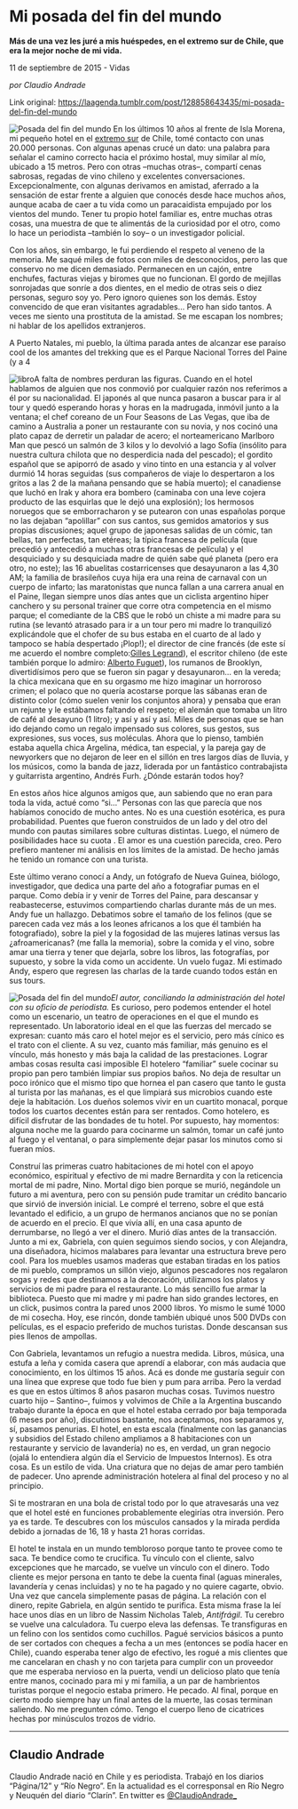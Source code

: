# Mi posada del fin del mundo

**Más de una vez les juré a mis huéspedes, en el extremo sur de Chile, que era la mejor noche de mi vida.**

11 de septiembre de 2015 - Vidas

_por Claudio Andrade_

Link original: https://laagenda.tumblr.com/post/128858643435/mi-posada-del-fin-del-mundo

![Posada del fin del mundo](https://64.media.tumblr.com/fbd77782dd0808f6e64c155835aa4e6f/tumblr_inline_pjzt0v9hOu1t6q87u_500.png)
En
los últimos 10 años al frente de Isla
Morena, mi pequeño hotel en el [extremo
sur](https://es.wikipedia.org/wiki/Puerto_Natales) de Chile, tomé contacto con unas 20.000 personas. Con algunas
apenas crucé un dato: una palabra para señalar el camino correcto
hacia el próximo hostal, muy similar al mío, ubicado a 15 metros.
Pero con otras –muchas otras–, compartí cenas sabrosas, regadas de
vino chileno y excelentes conversaciones. Excepcionalmente, con
algunas derivamos en amistad, aferrado a la sensación de estar
frente a alguien que conocés desde hace muchos años, aunque acaba
de caer a tu vida como un paracaidista empujado por los vientos del
mundo. Tener
tu propio hotel familiar es, entre muchas otras cosas, una muestra de que te
alimentás de la curiosidad por el otro, como lo hace un
periodista –también lo soy– o un investigador policial.

Con los años, sin embargo,
le fui perdiendo el respeto al veneno de la memoria. Me saqué miles de fotos con miles de desconocidos, pero las que
conservo no me dicen demasiado. Permanecen en un cajón, entre
enchufes, facturas viejas y biromes que no funcionan. El gordo de
mejillas sonrojadas que sonríe a dos dientes, en el medio de otras
seis o diez personas, seguro soy yo. Pero ignoro quienes son los
demás. Estoy convencido de que eran visitantes agradables… Pero han
sido tantos. A veces me siento una prostituta de la amistad. Se me
escapan los nombres; ni hablar de los apellidos extranjeros. 


A
Puerto
Natales,
mi pueblo, la última parada antes de alcanzar ese paraíso cool de
los amantes del trekking que es el Parque Nacional Torres del Paine
(y a 4 

![libro](https://64.media.tumblr.com/fbd77782dd0808f6e64c155835aa4e6f/tumblr_inline_pjzt0v9hOu1t6q87u_250.png)A
falta de nombres perduran las figuras. Cuando en el hotel hablamos de
alguien que nos conmovió por cualquier razón nos referimos a él
por su nacionalidad. El japonés al que nunca pasaron a buscar para
ir al tour y quedó esperando horas y horas en la madrugada, inmóvil
junto a la ventana; el chef coreano de un Four Seasons de Las Vegas,
que iba de camino a Australia a poner un restaurante con su novia, y
nos cocinó una plato capaz de derretir un paladar de acero; el
norteamericano Marlboro Man que pescó un salmón de 3 kilos y lo
devolvió a lago Sofía (insólito para nuestra cultura chilota que
no desperdicia nada del pescado); el gordito español que se apiporró
de asado y vino tinto en una estancia y al volver durmió 14 horas
seguidas (sus compañeros de viaje lo despertaron a los gritos a las
2 de la mañana pensando que se había muerto); el canadiense que
luchó en Irak y ahora era bombero (caminaba con una leve cojera
producto de las esquirlas que le dejó una explosión); los hermosos
noruegos que se emborracharon y se putearon con unas españolas
porque no las dejaban “apolillar” con sus cantos, sus gemidos
amatorios y sus propias discusiones; aquel grupo de japonesas salidas
de un cómic, tan bellas, tan perfectas, tan etéreas; la típica
francesa de película (que precedió y antecedió a muchas otras
francesas de película) y el desquiciado y su desquiciada madre de
quién sabe qué planeta (pero era otro, no este); las 16 abuelitas
costarricenses que desayunaron a las 4,30 AM; la familia de
brasileños cuya hija era una reina de carnaval con un cuerpo de
infarto; las maratonistas que nunca fallan a una carrera anual en el
Paine, llegan siempre unos días antes que un ciclista argentino
hiper canchero y su personal trainer que corre otra competencia en el
mismo parque; el comediante de la CBS que le robó un chiste a mi
madre para su rutina (se levantó atrasado para ir a un tour pero mi
madre lo tranquilizó explicándole que el chofer de su bus estaba en
el cuarto de al lado y tampoco se había despertado ¡Plop!); el
director de cine francés (de este sí me acuerdo el nombre completo:[Gilles
Legrand](http://anthemmagazine.com/qa-with-gilles-legrand/)),
el escritor chileno (de este también porque lo admiro: [Alberto
Fuguet](https://t.umblr.com/redirect?z=http%3A%2F%2Fwww.casadellibro.com%2Flibros-ebooks%2Falberto-fuguet%2F11168&t=YTU5ZDEzZmI0YTc5MDI1ZTg4YWU3ZDQ5ODAwNWU3NjY5NWExY2VkYiwwYW5wSVk1ZQ%3D%3D&b=t%3AXDz46txpppLgDp7rJlWQpw&p=https%3A%2F%2Flaagenda.tumblr.com%2Fpost%2F128858643435%2Fmi-posada-del-fin-del-mundo&m=1&ts=1705438961)),
los rumanos de Brooklyn, divertidísimos pero que se fueron sin pagar
y desayunaron… en la vereda; la chica mexicana que en su orgasmo me
hizo imaginar un horroroso crimen; el polaco que no quería acostarse
porque las sábanas eran de distinto color (cómo suelen venir los
conjuntos ahora) y pensaba que eran un rejunte y le estábamos
faltando el respeto; el alemán que tomaba un litro de café al
desayuno (1 litro); y así y así y así. Miles de personas que se
han ido dejando como un regalo impensado sus colores, sus gestos, sus
expresiones, sus voces, sus moléculas. Ahora que lo pienso, también
estaba aquella chica Argelina, médica, tan especial, y la pareja gay
de newyorkers que no dejaron de leer en el sillón en tres largos
días de lluvia, y los músicos, como la banda de jazz, liderada por
un fantástico contrabajista y guitarrista argentino, Andrés Furh.
¿Dónde estarán todos hoy?

En
estos años hice algunos amigos que, aun sabiendo que no eran para
toda la vida, actué como “si…” Personas con las que parecía
que nos habíamos conocido de mucho antes. No es una cuestión
esotérica, es pura probabilidad. Puentes que fueron construidos de
un lado y del otro del mundo con pautas similares sobre culturas
distintas. Luego, el número de posibilidades hace su cuota . El amor
es una cuestión parecida, creo. Pero prefiero mantener mi análisis
en los límites de la amistad. De hecho jamás he tenido un romance
con una turista. 


Este
último verano conocí a Andy, un fotógrafo de Nueva Guinea,
biólogo, investigador, que dedica una parte del año a fotografiar
pumas en el parque. Como debía ir y venir de Torres del Paine, para
descansar y reabastecerse, estuvimos compartiendo charlas durante más
de un mes. Andy fue un hallazgo. Debatimos sobre el tamaño de los
felinos (que se parecen cada vez más a los leones africanos a los
que él también ha fotografiado), sobre la piel y la fogosidad de
las mujeres latinas versus las ¿afroamericanas? (me falla la
memoria), sobre la comida y el vino, sobre amar una tierra y tener
que dejarla, sobre los libros, las fotografías, por supuesto, y
sobre la vida como un accidente. Un vuelo fugaz. Mi estimado Andy,
espero que regresen las charlas de la tarde cuando todos están en
sus tours.

  


![Posada del fin del mundo](https://64.media.tumblr.com/d3aca4509b8ea78c81c78df40623b636/tumblr_inline_pjzt0wJVpf1t6q87u_500.jpg)*El autor, conciliando la administración del hotel con su oficio de periodista.* Es
curioso, pero podemos entender el hotel como un escenario, un teatro
de operaciones en el que el mundo es representado. Un laboratorio
ideal en el que las fuerzas del mercado se expresan: cuanto más caro
el hotel mejor es el servicio, pero más cínico es el trato con el
cliente. A su vez, cuanto más familiar, más genuino es el vínculo,
más honesto y más baja la calidad de las prestaciones. Lograr ambas
cosas resulta casi imposible El hotelero “familiar” suele cocinar
su propio pan pero también limpiar sus propios baños. No deja de
resultar un poco irónico que el mismo tipo que hornea el pan casero
que tanto le gusta al turista por las mañanas, es el que limpiará
sus microbios cuando este deje la habitación. Los dueños solemos
vivir en un cuartito monacal, porque todos los cuartos decentes están
para ser rentados. Como hotelero, es difícil disfrutar de las
bondades de tu hotel. Por supuesto, hay momentos: alguna noche me la
guardo para cocinarme un salmón, tomar un café junto al fuego y el
ventanal, o para simplemente dejar pasar los minutos como si fueran
míos. 


Construí
las primeras cuatro habitaciones de mi hotel con el apoyo económico,
espiritual y efectivo de mi madre Bernardita y con la reticencia
mortal de mi padre, Nino. Mortal digo bien porque se murió,
negándole un futuro a mi aventura, pero con su pensión pude
tramitar un crédito bancario que sirvió de inversión inicial. Le
compré el terreno, sobre el que está levantado el edificio, a un
grupo de hermanos ancianos que no se ponían de acuerdo en el precio.
El que vivía allí, en una casa apunto de derrumbarse, no llegó a
ver el dinero. Murió días antes de la transacción. Junto a mi ex,
Gabriela, con quien seguimos siendo socios, y con Alejandra, una
diseñadora, hicimos malabares para levantar una estructura breve
pero cool. Para los muebles usamos maderas que estaban tiradas en los
patios de mi pueblo, compramos un sillón viejo, algunos pescadores
nos regalaron sogas y redes que destinamos a la decoración,
utilizamos los platos y servicios de mi padre para el restaurante. Lo
más sencillo fue armar la biblioteca. Puesto que mi madre y mi padre
han sido grandes lectores, en un click, pusimos contra la pared unos
2000 libros. Yo mismo le sumé 1000 de mi cosecha. Hoy, ese rincón,
donde también ubiqué unos 500 DVDs con películas, es el espacio
preferido de muchos turistas. Donde descansan sus pies llenos de
ampollas. 


Con
Gabriela, levantamos un refugio a nuestra medida. Libros, música,
una estufa a leña y comida casera que aprendí a elaborar, con más
audacia que conocimiento, en los últimos 15 años. Acá es donde me
gustaría seguir con una línea que exprese que todo fue bien y pum
para arriba. Pero la verdad es que en estos últimos 8 años pasaron
muchas cosas. Tuvimos nuestro cuarto hijo – Santino–, fuimos y
volvimos de Chile a la Argentina buscando trabajo durante la época
en que el hotel estaba cerrado por baja temporada (6 meses por año),
discutimos bastante, nos aceptamos, nos separamos y, sí, pasamos
penurias. El hotel, en esta escala (finalmente con las ganancias y
subsidios del Estado chileno ampliamos a 8 habitaciones con un
restaurante y servicio de lavandería) no es, en verdad, un gran
negocio (ojalá lo entendiera algún día el Servicio de Impuestos
Internos). Es otra cosa. Es un estilo de vida. Una criatura que no
dejas de amar pero también de padecer. Uno aprende administración
hotelera al final del proceso y no al principio. 


Si
te mostraran en una bola de cristal todo por lo que atravesarás una
vez que el hotel esté en funciones probablemente elegirías otra
inversión. Pero ya es tarde. Te descubres con los músculos cansados
y la mirada perdida debido a jornadas de 16, 18 y hasta 21 horas
corridas. 


El
hotel te instala en un mundo tembloroso porque tanto te provee como
te saca. Te bendice como te crucifica. Tu vínculo con el cliente,
salvo excepciones que he marcado, se vuelve un vínculo con el
dinero. Todo cliente es mejor persona en tanto te debe la cuenta
final (aguas minerales, lavandería y cenas incluidas) y no te ha
pagado y no quiere cagarte, obvio. Una vez que cancela simplemente
pasas de página. La relación con el dinero, repite Gabriela, en
algún sentido te purifica. Esta misma frase la leí hace unos días
en un libro de Nassim Nicholas Taleb, *Antifrágil*.
Tu cerebro se vuelve una calculadora. Tu cuerpo eleva las defensas.
Te transfiguras en un felino con los sentidos como cuchillos. Pagué
servicios básicos a punto de ser cortados con cheques a fecha a un
mes (entonces se podía hacer en Chile), cuando esperaba tener algo
de efectivo, les rogué a mis clientes que me cancelaran en chash y
no con tarjeta para cumplir con un proveedor que me esperaba nervioso
en la puerta, vendí un delicioso plato que tenía entre manos,
cocinado para mi y mi familia, a un par de hambrientos turistas
porque el negocio estaba primero. He pecado. Al final, porque en
cierto modo siempre hay un final antes de la muerte, las cosas
terminan saliendo. No me pregunten cómo. Tengo
el cuerpo lleno de cicatrices hechas por minúsculos trozos de
vidrio.

  




---

 Claudio
 Andrade
-----------------

Claudio
 Andrade nació en Chile y es periodista. Trabajó en los diarios
 “Página/12” y “Río Negro”. En la actualidad es el corresponsal en Río
 Negro y Neuquén del diario “Clarín”. En twitter es [@ClaudioAndrade\_](https://twitter.com/ClaudioAndrade_)


